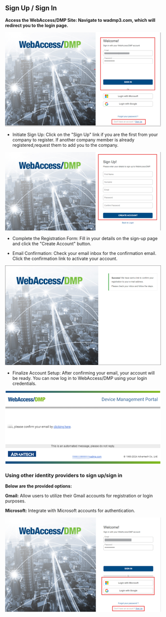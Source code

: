 ## Sign Up / Sign In

**Access the WebAccess/DMP Site: Navigate to wadmp3.com, which will redirect you to the login page.**

![Login Page](../../images/LogIn.png)

- Initiate Sign Up:
  Click on the "Sign Up" link if you are the first from your company to register. If another company member is already registered,request them to add you to the company.

![Sign Up Page](../../images/SignUp.png)

- Complete the Registration Form:
  Fill in your details on the sign-up page and click the "Create Account" button.

- Email Confirmation:
  Check your email inbox for the confirmation email. Click the confirmation link to activate your account.

![Email Confirmation](../../images/EmailConfirm.png)

- Finalize Account Setup:
  After confirming your email, your account will be ready. You can now log in to WebAccess/DMP using your login credentials.

![Email Click](../../images/emailconfirm2.png)

### Using other identity providers to sign up/sign in

**Below are the provided options:**

**Gmail:** Allow users to utilize their Gmail accounts for registration or login purposes.

**Microsoft:** Integrate with Microsoft accounts for authentication.

![providers options](../../images/providers.png)
